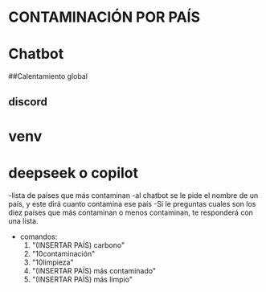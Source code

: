 # CONTAMINACIÓN POR PAÍS
# Chatbot
##Calentamiento global
## discord
# venv
# deepseek o copilot
-lista de países que más contaminan
-al chatbot se le pide el nombre de un país, y este dirá cuanto contamina ese país
-Si le preguntas cuales son los diez países que más contaminan o menos contaminan, te responderá con una lista.
- comandos:
  1. "(INSERTAR PAÍS) carbono"
  2. "10contaminación"
  3. "10limpieza"
  4. "(INSERTAR PAÍS) más contaminado"
  5. "(INSERTAR PAÍS) más limpio"
